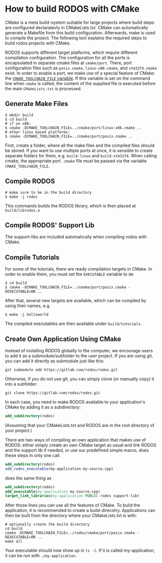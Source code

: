 How to build RODOS with CMake
=============================

CMake is a meta build-system suitable for large projects where build steps are
configured declaratevly in CMakeLists.txt. CMake can automatically generate a
Makefile from this build configuration. Afterwards, make is used to compile the
project. The following text explains the required steps to build rodos projects
with CMake.

RODOS supports different target platforms, which require different compilation configuration.
The configuration for all the ports is encapsulated in separate cmake files at `cmake/port`.
There, port configuration files such as `posix.cmake`, `linux-x86.cmake`, and `stm32f4.cmake` exist.
In order to enable a port, we make use of a special feature of CMake: the [`CMAKE_TOOLCHAIN_FILE` variable](https://cmake.org/cmake/help/v3.15/variable/CMAKE_TOOLCHAIN_FILE.html).
If this variable is set on the command line when `cmake` is called, the content of the supplied file is executed before the main `CMakeLists.txt` is processed.

Generate Make Files
-------------------

```shell script
$ mkdir build
$ cd build
# if on x86:
$ cmake -DCMAKE_TOOLCHAIN_FILE=../cmake/port/linux-x86.cmake ..
# other linux based platforms:
$ cmake -DCMAKE_TOOLCHAIN_FILE=../cmake/port/posix.cmake ..
```

First, create a folder, where all the make files and the compiled files should be stored.
If you want to use multiple ports at once, it is sensible to create separate folders for them, e.g. `build-linux` and `build-stm32f4`.
When calling cmake, the appropriate port `.cmake` file must be passed via the variable `CMAKE_TOOLCHAIN_FILE`.

Compile RODOS
-------------
```shell script
# make sure to be in the build directory
$ make -j rodos
```

This commands builds the RODOS library, which is then placed at `build/librodos.a`

Compile RODOS' Support Lib
--------------------------
The support-libs are included automatically when compiling rodos with CMake.

Compile Tutorials
-----------------
For some of the tutorials, there are ready compilation targets in CMake.
In order to enable them, you must set the `EXECUTABLE` variable to `ON`: 

```shell script
$ cd build
$ cmake -DCMAKE_TOOLCHAIN_FILE=../cmake/port/posix.cmake -DEXECUTABLE=ON ..
```

After that, several new targets are available, which can be compiled by using their names, e.g.

```shell script
$ make -j helloworld
```

The compiled executables are then available under `build/tutorials`.

Create Own Application Using CMake
----------------------------------

Instead of installing RODOS globally to the computer, we encourage users to add it as a submodule/subfolder to the user project.
If you are using git, you can add it directly as submodule just like this:
```shell script
git submodule add https://gitlab.com/rodos/rodos.git
```
Otherwise, if you do not use git, you can simply clone (or manually copy) it into a subfolder:
```shell script
git clone https://gitlab.com/rodos/rodos.git
```
In each case, you need to make RODOS available to your application's CMake by adding it as a subdirectory:
```cmake
add_subdirectory(rodos)
```
(Assuming that your CMakeLists.txt and RODOS are in the root directory of your project.)

There are two ways of compiling an own application that makes use of RODOS: either simply create an own CMake target as usual and link RODOS and the support lib if needed, or use our predefined simple macro, does these steps in only one call.

```cmake
add_subdirectory(rodos)
add_rodos_executable(my-application my-source.cpp)
```

does the same thing as

```cmake
add_subdirectory(rodos)
add_executable(my-application my-source.cpp)
target_link_libraries(my-application PUBLIC rodos support-lib)
```

After those lines you can use all the features of CMake. To build the application, it is recommended to create a build-direcotry. Applications can then be built from the directory where your CMakeLists.txt is with:

```shell script
# optionally create the build directory
cd build
cmake -DCMAKE_TOOLCHAIN_FILE=../rodos/cmake/port/posix.cmake -DEXECUTABLE=ON ..
make all
```

Your executable should now show up in `ls -l`. If it is called my-application, it can be run with `./my-application`.
